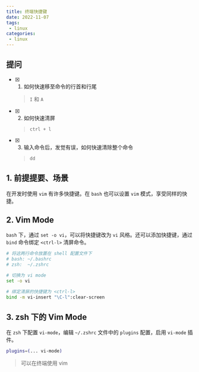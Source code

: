 ```yaml
---
title: 终端快捷键
date: 2022-11-07
tags:
 - linux
categories: 
 - linux
---
```



<!-- ## 总结 -->






## 提问
- [x] 1. 如何快速移至命令的行首和行尾
    > `I` 和 `A`
- [x] 2. 如何快速清屏
    > `ctrl + l`
- [x] 3. 输入命令后，发觉有误，如何快速清除整个命令
    > `dd`





## 1. 前提提要、场景
在开发时使用 `vim` 有许多快捷键。在 `bash` 也可以设置 `vim` 模式，享受同样的快捷。 





## 2. Vim Mode
`bash` 下，通过 `set -o vi`，可以将快捷键改为 `vi` 风格。还可以添加快捷键，通过 `bind` 命令绑定 `<ctrl-l>` 清屏命令。

```sh
# 将这两行命令放置在 shell 配置文件下
# bash: ~/.bashrc
# zsh:  ~/.zshrc

# 切换为 vi mode
set -o vi

# 绑定清屏的快捷键为 <ctrl-l>
bind -m vi-insert "\C-l":clear-screen
```


## 3. zsh 下的 Vim Mode
在 `zsh` 下配置 `vi-mode`，编辑 `~/.zshrc` 文件中的 `plugins` 配置，启用 `vi-mode` 插件。
```sh
plugins=(... vi-mode)
```

> 可以在终端使用 vim


